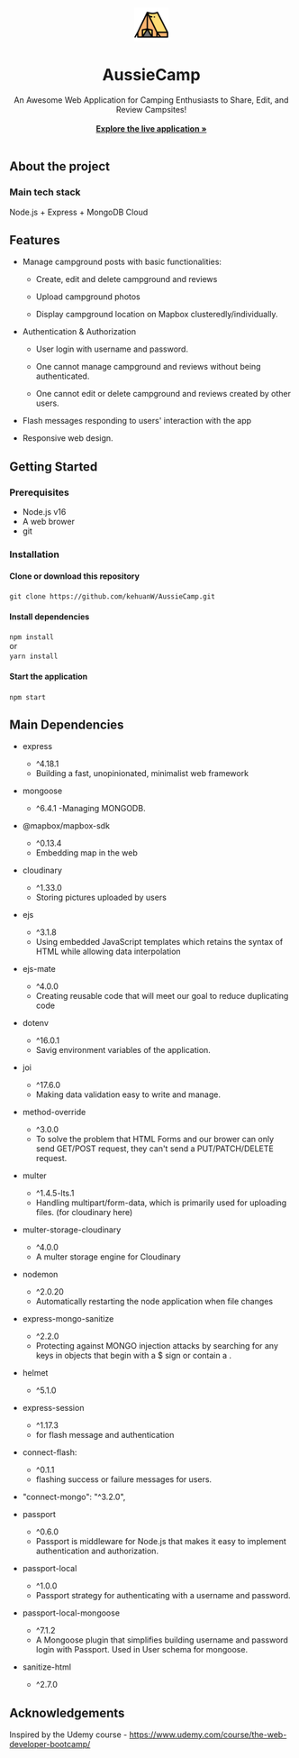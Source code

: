 <br/>
<p align="center">
<img src="./logo.png" alt="Logo" width="60" height="60">
<h1 align="center">AussieCamp</h1>

<p align="center">
    An Awesome Web Application for Camping Enthusiasts to Share, Edit, and Review Campsites!
    <br/>
    <br/>
    <a href="https://aussie-camp.onrender.com"><strong>Explore the live application »</strong></a>
    <br/>
    <br/>
  </p>
</p>

## About the project
### Main tech stack
Node.js + Express + MongoDB Cloud

## Features
- Manage campground posts with basic functionalities:

    - Create, edit and delete campground and reviews

    - Upload campground photos

    - Display campground location on Mapbox clusteredly/individually.

- Authentication & Authorization 
    - User login with username and password.

    - One cannot manage campground and reviews without being authenticated.

    - One cannot edit or delete campground and reviews created by other users.

- Flash messages responding to users' interaction with the app

- Responsive web design.


## Getting Started
### Prerequisites
- Node.js v16
- A web brower 
- git  

### Installation
#### Clone or download this repository  
`git clone https://github.com/kehuanW/AussieCamp.git`

#### Install dependencies
`npm install`  
or  
`yarn install`

#### Start the application  
`npm start`


## Main Dependencies
- express
    - ^4.18.1
    - Building a fast, unopinionated, minimalist web framework

- mongoose
    - ^6.4.1
    -Managing MONGODB.

- @mapbox/mapbox-sdk
    - ^0.13.4
    - Embedding map in the web
    
- cloudinary
    - ^1.33.0
    - Storing pictures uploaded by users

- ejs 
    - ^3.1.8
    - Using embedded JavaScript templates which retains the syntax of HTML while allowing data interpolation

- ejs-mate
    - ^4.0.0
    - Creating reusable code that will meet our goal to reduce duplicating code

- dotenv
    - ^16.0.1
    - Savig environment variables of the application.



- joi 
    - ^17.6.0
    - Making data validation easy to write and manage.

- method-override
    - ^3.0.0
    - To solve the problem that HTML Forms and our brower can only send GET/POST request, they can't send a PUT/PATCH/DELETE request.

- multer
    - ^1.4.5-lts.1 
    - Handling multipart/form-data, which is primarily used for uploading files. (for cloudinary here)

- multer-storage-cloudinary
    - ^4.0.0
    - A multer storage engine for Cloudinary

- nodemon
    - ^2.0.20
    - Automatically restarting the node application when file changes


- express-mongo-sanitize
    - ^2.2.0
    - Protecting against MONGO injection attacks by searching for any keys in objects that begin with a $ sign or contain a .

- helmet
    - ^5.1.0

- express-session
    - ^1.17.3
    - for flash message and authentication

- connect-flash:
    - ^0.1.1 
    - flashing success or failure messages for users.

- "connect-mongo": "^3.2.0",

- passport
    - ^0.6.0
    - Passport is middleware for Node.js that makes it easy to implement authentication and authorization. 

- passport-local
    - ^1.0.0
    - Passport strategy for authenticating with a username and password.

- passport-local-mongoose
    - ^7.1.2
    - A Mongoose plugin that simplifies building username and password login with Passport. Used in User schema for mongoose.

- sanitize-html
    - ^2.7.0

## Acknowledgements
Inspired by the Udemy course - https://www.udemy.com/course/the-web-developer-bootcamp/
